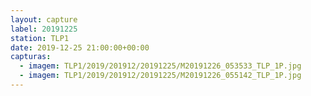 ```yaml
---
layout: capture
label: 20191225
station: TLP1
date: 2019-12-25 21:00:00+00:00
capturas:
  - imagem: TLP1/2019/201912/20191225/M20191226_053533_TLP_1P.jpg
  - imagem: TLP1/2019/201912/20191225/M20191226_055142_TLP_1P.jpg
---
```

